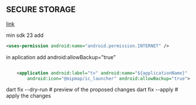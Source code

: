 ## SECURE STORAGE

[link](https://pub.dev/packages/flutter_secure_storage)

min sdk 23
add

```xml
<uses-permission android:name="android.permission.INTERNET" />

```

in aplication add android:allowBackup="true"

```xml

    <application android:label="tv" android:name="${applicationName}"
        android:icon="@mipmap/ic_launcher" android:allowBackup="true">
```

<!--  -->

dart fix --dry-run # preview of the proposed changes
dart fix --apply # apply the changes

<!--  -->
